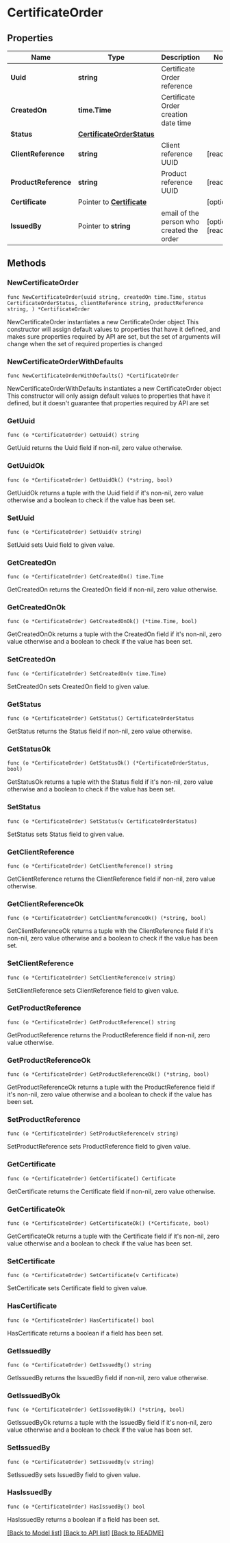 # CertificateOrder

## Properties

Name | Type | Description | Notes
------------ | ------------- | ------------- | -------------
**Uuid** | **string** | Certificate Order reference | 
**CreatedOn** | **time.Time** | Certificate Order creation date time | 
**Status** | [**CertificateOrderStatus**](CertificateOrderStatus.md) |  | 
**ClientReference** | **string** | Client reference UUID | [readonly] 
**ProductReference** | **string** | Product reference UUID | [readonly] 
**Certificate** | Pointer to [**Certificate**](Certificate.md) |  | [optional] 
**IssuedBy** | Pointer to **string** | email of the person who created the order | [optional] [readonly] 

## Methods

### NewCertificateOrder

`func NewCertificateOrder(uuid string, createdOn time.Time, status CertificateOrderStatus, clientReference string, productReference string, ) *CertificateOrder`

NewCertificateOrder instantiates a new CertificateOrder object
This constructor will assign default values to properties that have it defined,
and makes sure properties required by API are set, but the set of arguments
will change when the set of required properties is changed

### NewCertificateOrderWithDefaults

`func NewCertificateOrderWithDefaults() *CertificateOrder`

NewCertificateOrderWithDefaults instantiates a new CertificateOrder object
This constructor will only assign default values to properties that have it defined,
but it doesn't guarantee that properties required by API are set

### GetUuid

`func (o *CertificateOrder) GetUuid() string`

GetUuid returns the Uuid field if non-nil, zero value otherwise.

### GetUuidOk

`func (o *CertificateOrder) GetUuidOk() (*string, bool)`

GetUuidOk returns a tuple with the Uuid field if it's non-nil, zero value otherwise
and a boolean to check if the value has been set.

### SetUuid

`func (o *CertificateOrder) SetUuid(v string)`

SetUuid sets Uuid field to given value.


### GetCreatedOn

`func (o *CertificateOrder) GetCreatedOn() time.Time`

GetCreatedOn returns the CreatedOn field if non-nil, zero value otherwise.

### GetCreatedOnOk

`func (o *CertificateOrder) GetCreatedOnOk() (*time.Time, bool)`

GetCreatedOnOk returns a tuple with the CreatedOn field if it's non-nil, zero value otherwise
and a boolean to check if the value has been set.

### SetCreatedOn

`func (o *CertificateOrder) SetCreatedOn(v time.Time)`

SetCreatedOn sets CreatedOn field to given value.


### GetStatus

`func (o *CertificateOrder) GetStatus() CertificateOrderStatus`

GetStatus returns the Status field if non-nil, zero value otherwise.

### GetStatusOk

`func (o *CertificateOrder) GetStatusOk() (*CertificateOrderStatus, bool)`

GetStatusOk returns a tuple with the Status field if it's non-nil, zero value otherwise
and a boolean to check if the value has been set.

### SetStatus

`func (o *CertificateOrder) SetStatus(v CertificateOrderStatus)`

SetStatus sets Status field to given value.


### GetClientReference

`func (o *CertificateOrder) GetClientReference() string`

GetClientReference returns the ClientReference field if non-nil, zero value otherwise.

### GetClientReferenceOk

`func (o *CertificateOrder) GetClientReferenceOk() (*string, bool)`

GetClientReferenceOk returns a tuple with the ClientReference field if it's non-nil, zero value otherwise
and a boolean to check if the value has been set.

### SetClientReference

`func (o *CertificateOrder) SetClientReference(v string)`

SetClientReference sets ClientReference field to given value.


### GetProductReference

`func (o *CertificateOrder) GetProductReference() string`

GetProductReference returns the ProductReference field if non-nil, zero value otherwise.

### GetProductReferenceOk

`func (o *CertificateOrder) GetProductReferenceOk() (*string, bool)`

GetProductReferenceOk returns a tuple with the ProductReference field if it's non-nil, zero value otherwise
and a boolean to check if the value has been set.

### SetProductReference

`func (o *CertificateOrder) SetProductReference(v string)`

SetProductReference sets ProductReference field to given value.


### GetCertificate

`func (o *CertificateOrder) GetCertificate() Certificate`

GetCertificate returns the Certificate field if non-nil, zero value otherwise.

### GetCertificateOk

`func (o *CertificateOrder) GetCertificateOk() (*Certificate, bool)`

GetCertificateOk returns a tuple with the Certificate field if it's non-nil, zero value otherwise
and a boolean to check if the value has been set.

### SetCertificate

`func (o *CertificateOrder) SetCertificate(v Certificate)`

SetCertificate sets Certificate field to given value.

### HasCertificate

`func (o *CertificateOrder) HasCertificate() bool`

HasCertificate returns a boolean if a field has been set.

### GetIssuedBy

`func (o *CertificateOrder) GetIssuedBy() string`

GetIssuedBy returns the IssuedBy field if non-nil, zero value otherwise.

### GetIssuedByOk

`func (o *CertificateOrder) GetIssuedByOk() (*string, bool)`

GetIssuedByOk returns a tuple with the IssuedBy field if it's non-nil, zero value otherwise
and a boolean to check if the value has been set.

### SetIssuedBy

`func (o *CertificateOrder) SetIssuedBy(v string)`

SetIssuedBy sets IssuedBy field to given value.

### HasIssuedBy

`func (o *CertificateOrder) HasIssuedBy() bool`

HasIssuedBy returns a boolean if a field has been set.


[[Back to Model list]](../README.md#documentation-for-models) [[Back to API list]](../README.md#documentation-for-api-endpoints) [[Back to README]](../README.md)


